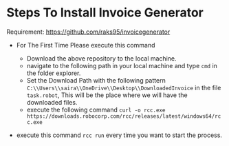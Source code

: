 # Steps To Install Invoice Generator

Requirement: https://github.com/raks95/invoicegenerator

-  For The First Time Please execute this command
    - Download the above repository to the local machine.
    - navigate to the following path in your local machine and type `cmd` in the folder explorer.
    - Set the Download Path with the following pattern ` C:\\Users\\saira\\OneDrive\\Desktop\\DownloadedInvoice ` in the file `task.robot`, This will be the place where we will have the downloaded files.
    - execute the following command ` curl -o rcc.exe https://downloads.robocorp.com/rcc/releases/latest/windows64/rcc.exe `

- execute this command `rcc run` every time you want to start the process.
